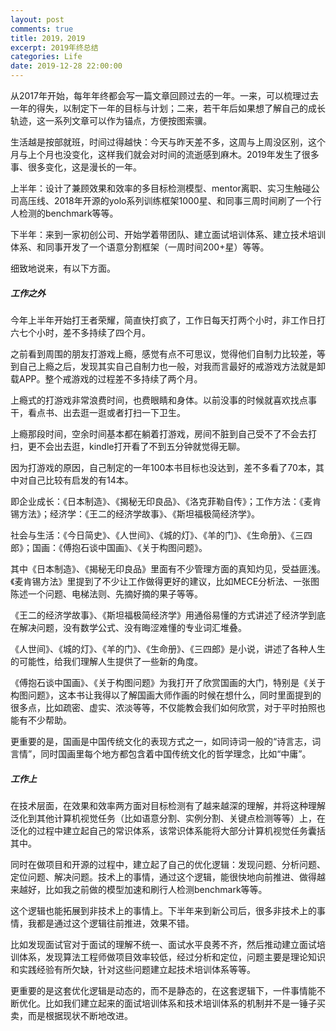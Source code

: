 ```yaml
---
layout: post
comments: true
title: 2019，2019
excerpt: 2019年终总结
categories: Life
date: 2019-12-28 22:00:00
---
```


从2017年开始，每年年终都会写一篇文章回顾过去的一年。一来，可以梳理过去一年的得失，以制定下一年的目标与计划；二来，若干年后如果想了解自己的成长轨迹，这一系列文章可以作为锚点，方便按图索骥。

生活越是按部就班，时间过得越快：今天与昨天差不多，这周与上周没区别，这个月与上个月也没变化，这样我们就会对时间的流逝感到麻木。2019年发生了很多事、很多变化，这是漫长的一年。

上半年：设计了兼顾效果和效率的多目标检测模型、mentor离职、实习生触碰公司高压线、2018年开源的yolo系列训练框架1000星、和同事三周时间刷了一个行人检测的benchmark等等。

下半年：来到一家初创公司、开始学着带团队、建立面试培训体系、建立技术培训体系、和同事开发了一个语意分割框架（一周时间200+星）等等。

细致地说来，有以下方面。

##### 工作之外

今年上半年开始打王者荣耀，简直快打疯了，工作日每天打两个小时，非工作日打六七个小时，差不多持续了四个月。

之前看到周围的朋友打游戏上瘾，感觉有点不可思议，觉得他们自制力比较差，等到自己上瘾之后，发现其实自己自制力也一般，对我而言最好的戒游戏方法就是卸载APP。整个戒游戏的过程差不多持续了两个月。

上瘾式的打游戏非常浪费时间，也费眼睛和身体。以前没事的时候就喜欢找点事干，看点书、出去逛一逛或者打扫一下卫生。

上瘾那段时间，空余时间基本都在躺着打游戏，房间不脏到自己受不了不会去打扫，更不会出去逛，kindle打开看了不到五分钟就觉得无聊。

因为打游戏的原因，自己制定的一年100本书目标也没达到，差不多看了70本，其中对自己比较有启发的有14本。

即企业成长：《日本制造》、《揭秘无印良品》、《洛克菲勒自传》；工作方法：《麦肯锡方法》；经济学：《王二的经济学故事》、《斯坦福极简经济学》。

社会与生活：《今日简史》、《人世间》、《城的灯》、《羊的门》、《生命册》、《三四郎》；国画：《傅抱石谈中国画》、《关于构图问题》。

其中《日本制造》、《揭秘无印良品》里面有不少管理方面的真知灼见，受益匪浅。《麦肯锡方法》里提到了不少让工作做得更好的建议，比如MECE分析法、一张图陈述一个问题、电梯法则、先摘好摘的果子等等。

《王二的经济学故事》、《斯坦福极简经济学》用通俗易懂的方式讲述了经济学到底在解决问题，没有数学公式、没有晦涩难懂的专业词汇堆叠。

《人世间》、《城的灯》、《羊的门》、《生命册》、《三四郎》是小说，讲述了各种人生的可能性，给我们理解人生提供了一些新的角度。

《傅抱石谈中国画》、《关于构图问题》为我打开了欣赏国画的大门，特别是《关于构图问题》，这本书让我得以了解国画大师作画的时候在想什么，同时里面提到的很多点，比如疏密、虚实、浓淡等等，不仅能教会我们如何欣赏，对于平时拍照也能有不少帮助。

更重要的是，国画是中国传统文化的表现方式之一，如同诗词一般的“诗言志，词言情”，同时国画里每个地方都包含着中国传统文化的哲学理念，比如“中庸”。

##### 工作上

在技术层面，在效果和效率两方面对目标检测有了越来越深的理解，并将这种理解泛化到其他计算机视觉任务（比如语意分割、实例分割、关键点检测等等）上，在泛化的过程中建立起自己的常识体系，该常识体系能将大部分计算机视觉任务囊括其中。

同时在做项目和开源的过程中，建立起了自己的优化逻辑：发现问题、分析问题、定位问题、解决问题。技术上的事情，通过这个逻辑，能很快地向前推进、做得越来越好，比如我之前做的模型加速和刷行人检测benchmark等等。

这个逻辑也能拓展到非技术上的事情上。下半年来到新公司后，很多非技术上的事情，我都是通过这个逻辑往前推进，效果不错。

比如发现面试官对于面试的理解不统一、面试水平良莠不齐，然后推动建立面试培训体系，发现算法工程师做项目效率较低，经过分析和定位，问题主要是理论知识和实践经验有所欠缺，针对这些问题建立起技术培训体系等等。

更重要的是这套优化逻辑是动态的，而不是静态的，在这套逻辑下，一件事情能不断优化。比如我们建立起来的面试培训体系和技术培训体系的机制并不是一锤子买卖，而是根据现状不断地改进。
